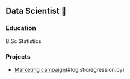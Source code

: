 ## Data Scientist 👋

### Education
B.Sc Statistics

### Projects
- [Marketing campaign](#marketing-campaign )(#logisticregression.py)
